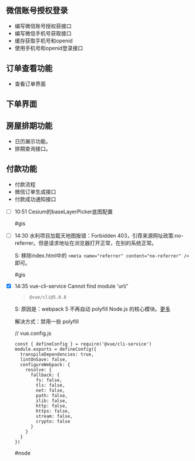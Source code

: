 ## 微信账号授权登录
- 编写微信账号授权获接口
- 编写微信手机号获取接口
- 缓存获取手机号和openid
- 使用手机号和openid登录接口

## 订单查看功能

- 查看订单界面

## 下单界面

## 房屋排期功能
- 日历展示功能。
- 排期查询接口。

## 付款功能

- 付款流程
- 微信订单生成接口
- 付款成功通知接口



- [ ] 10:51 
	Cesium的baseLayerPicker底图配置
	
	#gis 
- [ ] 14:30 
	水利项目加载天地图报错：Forbidden 403，引荐来源网址政策:no-referrer。但是请求地址在浏览器打开正常，在别的系统正常。
	
	S: 移除index.html中的 `<meta name="referrer" content="no-referrer" />` 即可。
	
	#gis
- [x] 14:35 
	vue-cli-service Cannot find module 'url/'
	> `@vue/cli@5.0.8`
	
	S: 原因是：webpack 5 不再自动 polyfill Node.js 的核心模块。[更多](https://webpack.docschina.org/configuration/resolve/#resolvefallback)
	
	解决方式：禁用一些 polyfill
	
	// vue.config.js
	```
	const { defineConfig } = require('@vue/cli-service')  
	module.exports = defineConfig({  
	  transpileDependencies: true,  
	  lintOnSave: false,  
	  configureWebpack: {  
	    resolve: {  
	      fallback: {  
	        fs: false,  
	        tls: false,  
	        net: false,  
	        path: false,  
	        zlib: false,  
	        http: false,  
	        https: false,  
	        stream: false,  
	        crypto: false  
	      }  
	    }  
	  }  
	})
	```
	
	#node